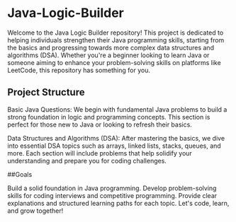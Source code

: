 # Java-Logic-Builder

Welcome to the Java Logic Builder repository! This project is dedicated to helping individuals strengthen their Java programming skills, starting from the basics and progressing towards more complex data structures and algorithms (DSA). Whether you're a beginner looking to learn Java or someone aiming to enhance your problem-solving skills on platforms like LeetCode, this repository has something for you.

## Project Structure

Basic Java Questions: We begin with fundamental Java problems to build a strong foundation in logic and programming concepts. This section is perfect for those new to Java or looking to refresh their basics.

Data Structures and Algorithms (DSA): After mastering the basics, we dive into essential DSA topics such as arrays, linked lists, stacks, queues, and more. Each section will include problems that help solidify your understanding and prepare you for coding challenges.

##Goals

Build a solid foundation in Java programming.
Develop problem-solving skills for coding interviews and competitive programming.
Provide clear explanations and structured learning paths for each topic.
Let's code, learn, and grow together!
